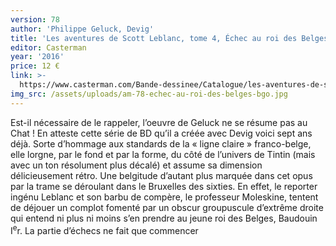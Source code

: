 ```yaml
---
version: 78
author: 'Philippe Geluck, Devig'
title: 'Les aventures de Scott Leblanc, tome 4, Échec au roi des Belges'
editor: Casterman
year: '2016'
price: 12 €
link: >-
  https://www.casterman.com/Bande-dessinee/Catalogue/les-aventures-de-scott-leblanc/echec-au-roi-des-belges
img_src: /assets/uploads/am-78-echec-au-roi-des-belges-bgo.jpg
---
```

Est-il nécessaire de le rappeler, l’oeuvre de Geluck ne se résume pas au Chat ! En atteste cette série de BD qu’il a créée avec Devig voici sept ans déjà. Sorte d’hommage aux standards de la « ligne claire » franco-belge, elle lorgne, par le fond et par la forme, du côté de l’univers de Tintin (mais avec un ton résolument plus décalé) et assume sa dimension délicieusement rétro. Une belgitude d’autant plus marquée dans cet opus par la trame se déroulant dans le Bruxelles des sixties. En effet, le reporter ingénu Leblanc et son barbu de compère, le professeur Moleskine, tentent de déjouer un complot fomenté par un obscur groupuscule d’extrême droite qui entend ni plus ni moins s’en prendre au jeune roi des Belges, Baudouin I<sup>e</sup>r. La partie d’échecs ne fait que commencer
